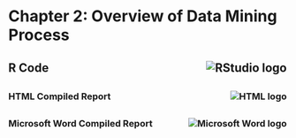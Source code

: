 # Chapter 2: Overview of Data Mining Process

## <img src="https://img.icons8.com/?size=100&id=YYhSxUUW8osK&format=png&color=000000" alt="RStudio logo" align=right>R Code

##

### <img src = "https://img.icons8.com/?size=100&id=12239&format=png&color=000000" alt="HTML logo" align=right>HTML Compiled Report

##

### <img src="https://img.icons8.com/?size=100&id=13674&format=png&color=000000" alt="Microsoft Word logo" align=right>Microsoft Word Compiled Report
